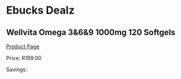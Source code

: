 
# Ebucks Dealz
## Wellvita Omega 3&6&9 1000mg 120 Softgels
[Product Page](https://www.ebucks.com/web/shop/productSelected.do?prodId=1133301792&catId=1133291653)

Price: R199.00

Savings: 


	